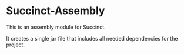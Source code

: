 # Succinct-Assembly

This is an assembly module for Succinct.

It creates a single jar file that includes all needed dependencies for the 
project.
